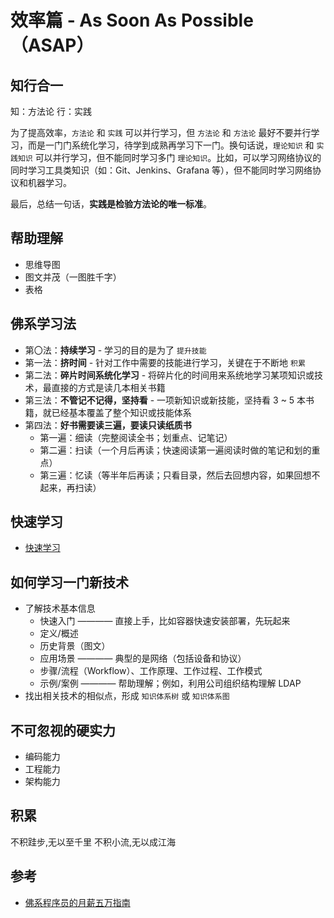 # 效率篇 - As Soon As Possible（ASAP）

## 知行合一

知：方法论
行：实践

为了提高效率，`方法论` 和 `实践` 可以并行学习，但 `方法论` 和 `方法论` 最好不要并行学习，而是一门门系统化学习，待学到成熟再学习下一门。换句话说，`理论知识` 和 `实践知识` 可以并行学习，但不能同时学习多门 `理论知识`。比如，可以学习网络协议的同时学习工具类知识（如：Git、Jenkins、Grafana 等），但不能同时学习网络协议和机器学习。

最后，总结一句话，**实践是检验方法论的唯一标准**。

## 帮助理解

* 思维导图
* 图文并茂（一图胜千字）
* 表格

## 佛系学习法

* 第〇法：**持续学习** - 学习的目的是为了 `提升技能`
* 第一法：**挤时间** - 针对工作中需要的技能进行学习，关键在于不断地 `积累`
* 第二法：**碎片时间系统化学习** - 将碎片化的时间用来系统地学习某项知识或技术，最直接的方式是读几本相关书籍
* 第三法：**不管记不记得，坚持看** - 一项新知识或新技能，坚持看 3 ~ 5 本书籍，就已经基本覆盖了整个知识或技能体系
* 第四法：**好书需要读三遍，要读只读纸质书**
  * 第一遍：细读（完整阅读全书；划重点、记笔记）
  * 第二遍：扫读（一个月后再读；快速阅读第一遍阅读时做的笔记和划的重点）
  * 第三遍：忆读（等半年后再读；只看目录，然后去回想内容，如果回想不起来，再扫读）

## 快速学习

* [快速学习](https://www.coursera.org/learn/kuaisu-xuexi)

## 如何学习一门新技术

* 了解技术基本信息
  * 快速入门 ———— 直接上手，比如容器快速安装部署，先玩起来
  * 定义/概述
  * 历史背景（图文）
  * 应用场景 ———— 典型的是网络（包括设备和协议）
  * 步骤/流程（Workflow）、工作原理、工作过程、工作模式
  * 示例/案例 ———— 帮助理解；例如，利用公司组织结构理解 LDAP
* 找出相关技术的相似点，形成 `知识体系树` 或 `知识体系图`

## 不可忽视的硬实力

* 编码能力
* 工程能力
* 架构能力

## 积累

不积跬步,无以至千里
不积小流,无以成江海

## 参考

* [佛系程序员的月薪五万指南](https://zhuanlan.zhihu.com/p/35557474)
